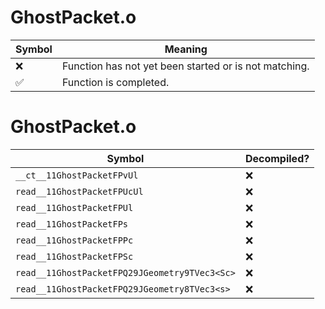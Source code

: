 # GhostPacket.o
| Symbol | Meaning 
| ------------- | ------------- 
| :x: | Function has not yet been started or is not matching. 
| :white_check_mark: | Function is completed. 


# GhostPacket.o
| Symbol | Decompiled? |
| ------------- | ------------- |
| `__ct__11GhostPacketFPvUl` | :x: |
| `read__11GhostPacketFPUcUl` | :x: |
| `read__11GhostPacketFPUl` | :x: |
| `read__11GhostPacketFPs` | :x: |
| `read__11GhostPacketFPPc` | :x: |
| `read__11GhostPacketFPSc` | :x: |
| `read__11GhostPacketFPQ29JGeometry9TVec3<Sc>` | :x: |
| `read__11GhostPacketFPQ29JGeometry8TVec3<s>` | :x: |
